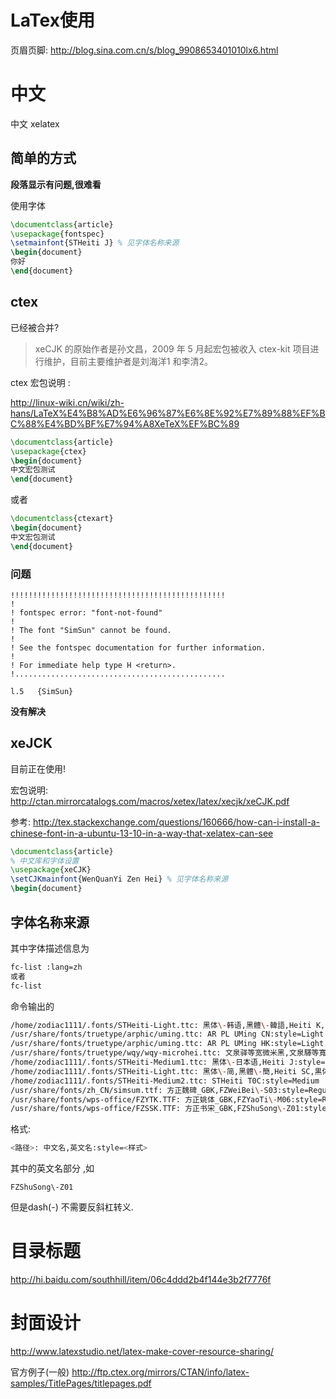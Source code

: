 # LaTex使用

页眉页脚: http://blog.sina.com.cn/s/blog_9908653401010lx6.html

# 中文


中文 xelatex

## 简单的方式

**段落显示有问题,很难看**

使用字体
```latex
\documentclass{article} 
\usepackage{fontspec}
\setmainfont{STHeiti J} % 见字体名称来源
\begin{document} 
你好
\end{document} 
```



## ctex

已经被合并?

> xeCJK 的原始作者是孙文昌，2009 年 5 月起宏包被收入 ctex-kit 项目进行维护，目前主要维护者是刘海洋1 和李清2。

ctex 宏包说明 :

http://linux-wiki.cn/wiki/zh-hans/LaTeX%E4%B8%AD%E6%96%87%E6%8E%92%E7%89%88%EF%BC%88%E4%BD%BF%E7%94%A8XeTeX%EF%BC%89

```latex
\documentclass{article}
\usepackage{ctex}
\begin{document}
中文宏包测试
\end{document}
```

或者

```latex
\documentclass{ctexart}
\begin{document}
中文宏包测试
\end{document}
```
### 问题

```text
!!!!!!!!!!!!!!!!!!!!!!!!!!!!!!!!!!!!!!!!!!!!!!!!
!
! fontspec error: "font-not-found"
! 
! The font "SimSun" cannot be found.
! 
! See the fontspec documentation for further information.
! 
! For immediate help type H <return>.
!...............................................  
                                                  
l.5   {SimSun}
```

**没有解决**

## xeJCK

目前正在使用!

宏包说明: http://ctan.mirrorcatalogs.com/macros/xetex/latex/xecjk/xeCJK.pdf

参考:
http://tex.stackexchange.com/questions/160666/how-can-i-install-a-chinese-font-in-a-ubuntu-13-10-in-a-way-that-xelatex-can-see

```latex
\documentclass{article} 
% 中文库和字体设置
\usepackage{xeCJK}
\setCJKmainfont{WenQuanYi Zen Hei} % 见字体名称来源
\begin{document} 
```

## 字体名称来源

其中字体描述信息为
```bash
fc-list :lang=zh
或者
fc-list
```
命令输出的
```bash
/home/zodiac1111/.fonts/STHeiti-Light.ttc: 黑体\-韩语,黑體\-韓語,Heiti K,黒体\-韓国語,Heiti\-한국어:style=细体,細體,Mager,Fein,Light,Ohut,Fin,Leggero,ライト,가는체,Licht,Tynn,Leve,Светлый,Fina
/usr/share/fonts/truetype/arphic/uming.ttc: AR PL UMing CN:style=Light
/usr/share/fonts/truetype/arphic/uming.ttc: AR PL UMing HK:style=Light
/usr/share/fonts/truetype/wqy/wqy-microhei.ttc: 文泉驿等宽微米黑,文泉驛等寬微米黑,WenQuanYi Micro Hei Mono:style=Regular
/home/zodiac1111/.fonts/STHeiti-Medium1.ttc: 黑体\-日本语,Heiti J:style=中等,Medium
/home/zodiac1111/.fonts/STHeiti-Light.ttc: 黑体\-简,黑體\-簡,Heiti SC,黒体\-簡,Heiti\-간체:style=细体,細體,Mager,Fein,Light,Ohut,Fin,Leggero,ライト,가는체,Licht,Tynn,Leve,Светлый,Fina
/home/zodiac1111/.fonts/STHeiti-Medium2.ttc: STHeiti T0C:style=Medium
/usr/share/fonts/zh_CN/simsum.ttf: 方正魏碑_GBK,FZWeiBei\-S03:style=Regular
/usr/share/fonts/wps-office/FZYTK.TTF: 方正姚体_GBK,FZYaoTi\-M06:style=Regular
/usr/share/fonts/wps-office/FZSSK.TTF: 方正书宋_GBK,FZShuSong\-Z01:style=Regular
```

格式:
```bash
<路径>: 中文名,英文名:style=<样式>
```

其中的英文名部分 ,如
```text
FZShuSong\-Z01
```
但是dash(-) 不需要反斜杠转义.

# 目录标题

http://hi.baidu.com/southhill/item/06c4ddd2b4f144e3b2f7776f

# 封面设计

http://www.latexstudio.net/latex-make-cover-resource-sharing/

官方例子(一般) http://ftp.ctex.org/mirrors/CTAN/info/latex-samples/TitlePages/titlepages.pdf

